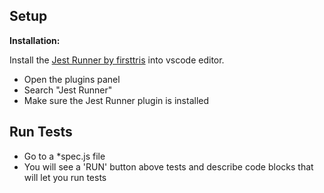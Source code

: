 ## Setup

**Installation:**

Install the [Jest Runner by firsttris](https://marketplace.visualstudio.com/items?itemName=firsttris.vscode-jest-runner) into vscode editor.

- Open the plugins panel
- Search "Jest Runner" 
- Make sure the Jest Runner plugin is installed

## Run Tests

- Go to a *spec.js file
- You will see a 'RUN' button above tests and describe code blocks that will let you run tests


